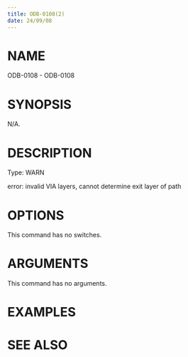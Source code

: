 ```yaml
---
title: ODB-0108(2)
date: 24/09/08
---
```


# NAME

ODB-0108 - ODB-0108

# SYNOPSIS

N/A.

# DESCRIPTION

Type: WARN

error: invalid VIA layers, cannot determine exit layer of path

# OPTIONS

This command has no switches.

# ARGUMENTS

This command has no arguments.

# EXAMPLES

# SEE ALSO
